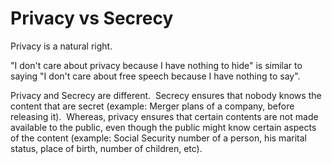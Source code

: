 # Privacy vs Secrecy
<p>Privacy is a natural right.</p>
<p>"I don't care about privacy because I have nothing to hide" is similar to saying "I don't care about free speech because I have nothing to say".</p>
<p>Privacy and Secrecy are different.  Secrecy ensures that nobody knows the content that are secret (example: Merger plans of a company, before releasing it).  Whereas, privacy ensures that certain contents are not made available to the public, even though the public might know certain aspects of the content (example: Social Security number of a person, his marital status, place of birth, number of children, etc).</p>

